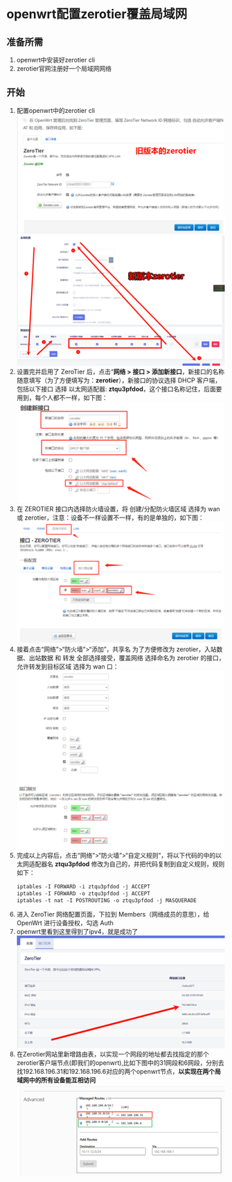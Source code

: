 # openwrt配置zerotier覆盖局域网

## 准备所需
1. openwrt中安装好zerotier cli
2. zerotier官网注册好一个局域网网络

## 开始
1. 配置openwrt中的zerotier cli
   ![alt text](image.png)
   ![alt text](image-2.png)
2. 设置完并启用了 ZeroTier 后，点击“**网络 > 接口 > 添加新接口**，新接口的名称 随意填写（为了方便填写为：**zerotier**），新接口的协议选择 DHCP 客户端，包括以下接口 选择 以太网适配器: **ztqu3pfdod**，这个接口名称记住，后面要用到，每个人都不一样，如下图：
   ![alt text](image-1.png)
3. 在 ZEROTIER 接口内选择防火墙设置，将 创建/分配防火墙区域 选择为 wan 或 zerotier，注意：设备不一样设置不一样，有的是单独的，如下图：
   ![alt text](image-3.png)
4. 接着点击“网络”>“防火墙”>“添加”，共享名 为了方便修改为 zerotier，入站数据、出站数据 和 转发 全部选择接受，覆盖网络 选择命名为 zerotier 的接口，允许转发到目标区域 选择为 wan 口：
   ![alt text](image-4.png)
5. 完成以上内容后，点击“网络”>“防火墙”>“自定义规则”，将以下代码的中的以太网适配器名 **ztqu3pfdod** 修改为自己的，并把代码复制到自定义规则，规则如下：
   ```
   iptables -I FORWARD -i ztqu3pfdod -j ACCEPT
   iptables -I FORWARD -o ztqu3pfdod -j ACCEPT
   iptables -t nat -I POSTROUTING -o ztqu3pfdod -j MASQUERADE
   ```
6. 进入 ZeroTier 网络配置页面，下拉到 Members（网络成员的意思），给 OpenWrt 进行设备授权，勾选 Auth
7. openwrt里看到这里得到了ipv4，就是成功了
   ![alt text](image-5.png)
8. 在Zerotier网站里新增路由表，以实现一个网段的地址都去找指定的那个zerotier客户端节点(即我们的openwrt),比如下图中的31网段和6网段，分别去找192.168.196.31和192.168.196.6对应的两个openwrt节点，**以实现在两个局域网中的所有设备能互相访问**
   ![alt text](image-6.png)